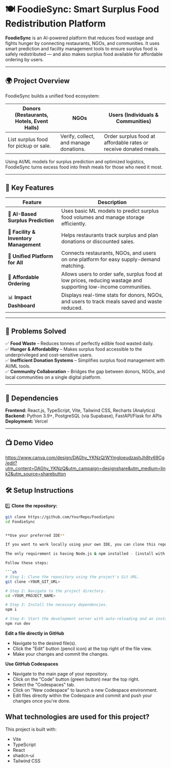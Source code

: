 # 🍽️ FoodieSync: Smart Surplus Food Redistribution Platform

**FoodieSync** is an AI-powered platform that reduces food wastage and fights hunger by connecting restaurants, NGOs, and communities. It uses smart prediction and facility management tools to ensure surplus food is safely redistributed — and also makes surplus food available for affordable ordering by users.

---

## 🌍 Project Overview

FoodieSync builds a unified food ecosystem:

| **Donors (Restaurants, Hotels, Event Halls)** | **NGOs** | **Users (Individuals & Communities)** |
|-----------------------------------------------|----------|---------------------------------------|
| List surplus food for pickup or sale.         | Verify, collect, and manage donations. | Order surplus food at affordable rates or receive donated meals. |

Using AI/ML models for surplus prediction and optimized logistics, FoodieSync turns excess food into fresh meals for those who need it most.

---

## 🚀 Key Features

| Feature | Description |
|---------|--------------|
| 🧠 **AI-Based Surplus Prediction** | Uses basic ML models to predict surplus food volumes and manage storage efficiently. |
| 🏢 **Facility & Inventory Management** | Helps restaurants track surplus and plan donations or discounted sales. |
| 📍 **Unified Platform for All** | Connects restaurants, NGOs, and users on one platform for easy supply-demand matching. |
| 🛒 **Affordable Ordering** | Allows users to order safe, surplus food at low prices, reducing wastage and supporting low-income communities. |
| 📊 **Impact Dashboard** | Displays real-time stats for donors, NGOs, and users to track meals saved and waste reduced. |

---

## 🎯 Problems Solved

✅ **Food Waste** – Reduces tonnes of perfectly edible food wasted daily.  
✅ **Hunger & Affordability** – Makes surplus food accessible to the underprivileged and cost-sensitive users.  
✅ **Inefficient Donation Systems** – Simplifies surplus food management with AI/ML tools.  
✅ **Community Collaboration** – Bridges the gap between donors, NGOs, and local communities on a single digital platform.

---

## 🔗 Dependencies

**Frontend:** React.js, TypeScript, Vite, Tailwind CSS, Recharts (Analytics)  
**Backend:** Python 3.9+, PostgreSQL (via Supabase), FastAPI/Flask for APIs  
**Deployment:** Vercel

---

## 📺 Demo Video

[](#) https://www.canva.com/design/DAGhy_YKNzQ/WYmgloeudzashJh8ty69Cg/edit?utm_content=DAGhy_YKNzQ&utm_campaign=designshare&utm_medium=link2&utm_source=sharebutton


## 🛠️ Setup Instructions

1️⃣ **Clone the repository:**  
```bash
git clone https://github.com/YourRepo/FoodieSync
cd FoodieSync


**Use your preferred IDE**

If you want to work locally using your own IDE, you can clone this repo and push changes. Pushed changes will also be reflected in Lovable.

The only requirement is having Node.js & npm installed - [install with nvm](https://github.com/nvm-sh/nvm#installing-and-updating)

Follow these steps:

```sh
# Step 1: Clone the repository using the project's Git URL.
git clone <YOUR_GIT_URL>

# Step 2: Navigate to the project directory.
cd <YOUR_PROJECT_NAME>

# Step 3: Install the necessary dependencies.
npm i

# Step 4: Start the development server with auto-reloading and an instant preview.
npm run dev
```

**Edit a file directly in GitHub**

- Navigate to the desired file(s).
- Click the "Edit" button (pencil icon) at the top right of the file view.
- Make your changes and commit the changes.

**Use GitHub Codespaces**

- Navigate to the main page of your repository.
- Click on the "Code" button (green button) near the top right.
- Select the "Codespaces" tab.
- Click on "New codespace" to launch a new Codespace environment.
- Edit files directly within the Codespace and commit and push your changes once you're done.

## What technologies are used for this project?

This project is built with:

- Vite
- TypeScript
- React
- shadcn-ui
- Tailwind CSS
